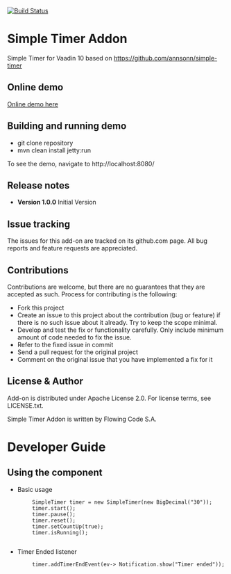 [![Build Status](https://jenkins.flowingcode.com/job/SimpleTimer-addon/badge/icon)](https://jenkins.flowingcode.com/job/SimpleTimer-addon)

# Simple Timer Addon

Simple Timer for Vaadin 10 based on https://github.com/annsonn/simple-timer

## Online demo

[Online demo here](http://addonsv10.flowingcode.com/simple-timer)

## Building and running demo

- git clone repository
- mvn clean install jetty:run

To see the demo, navigate to http://localhost:8080/

## Release notes

- **Version 1.0.0** Initial Version

## Issue tracking

The issues for this add-on are tracked on its github.com page. All bug reports and feature requests are appreciated. 

## Contributions

Contributions are welcome, but there are no guarantees that they are accepted as such. Process for contributing is the following:

- Fork this project
- Create an issue to this project about the contribution (bug or feature) if there is no such issue about it already. Try to keep the scope minimal.
- Develop and test the fix or functionality carefully. Only include minimum amount of code needed to fix the issue.
- Refer to the fixed issue in commit
- Send a pull request for the original project
- Comment on the original issue that you have implemented a fix for it

## License & Author

Add-on is distributed under Apache License 2.0. For license terms, see LICENSE.txt.

Simple Timer Addon is written by Flowing Code S.A.


# Developer Guide

## Using the component

- Basic usage
```
		SimpleTimer timer = new SimpleTimer(new BigDecimal("30"));
		timer.start();
		timer.pause();
		timer.reset();
		timer.setCountUp(true);
		timer.isRunning();
		
```
- Timer Ended listener
```
		timer.addTimerEndEvent(ev-> Notification.show("Timer ended"));
```
